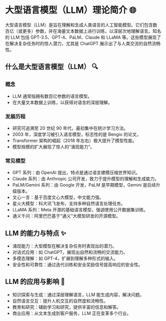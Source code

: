 # 大型语言模型（LLM）理论简介 🌐

大型语言模型（LLM）是旨在理解和生成人类语言的人工智能模型。它们包含数百亿（或更多）参数，并在海量文本数据上进行训练，以深层次地理解语言。知名的 LLM 包括 GPT-3.5、GPT-4、PaLM、Claude 和 LLaMA 等。这些模型展现了在解决复杂任务时的惊人潜力，尤其是 ChatGPT 展示出了与人类交流的自然流畅性。

## 什么是大型语言模型（LLM） 🔍

### 概念
- LLM 通常指拥有数百亿参数的语言模型。
- 在大量文本数据上训练，以获得对语言的深层理解。

### 发展历程
- 研究可追溯至 20 世纪 90 年代，最初集中在统计学习方法。
- 2003 年，深度学习被引入语言模型，标志性的是 Bengio 的论文。
- Transformer 架构的崛起（2018 年左右）极大提升了模型性能。
- 模型规模的扩大展现了惊人的“涌现能力”。

### 常见模型
- GPT 系列：由 OpenAI 提出，特点是通过语言建模压缩世界知识。
- Claude 系列：由 Anthropic 公司开发，致力于提升模型的理解和生成能力。
- PaLM/Gemini 系列：由 Google 开发，PaLM 是早期模型，Gemini 是后续升级版本。
- 文心一言：基于百度文心大模型，中文能力强。
- 星火大模型：科大讯飞发布，支持多种自然语言处理任务。
- LLaMA 系列：Meta 开源的基础语言模型，强调使用公开数据集训练。
- 通义千问：阿里巴巴基于“通义”大模型研发的开源模型。
  

## LLM 的能力与特点 ✨
- 涌现能力：大型模型在解决复杂任务时表现出的潜力。
- 对话式应用：如 ChatGPT，展现出自然和流畅的交流能力。
- 多模态理解：如 GPT-4，扩展到理解多种形式的输入。
- 安全性和可靠性：通过迭代训练和安全奖励信号提高响应的安全性。

## LLM 的应用与影响 🚀
- 知识探索与生成：通过深层理解语言，LLM 能生成内容，解决问题。
- 自然语言交互：提升人机交互的自然度和流畅性。
- 教育和研究：辅助学习和研究，提供丰富的信息和解答。
- 商业应用：从文本生成到客户服务，LLM 正在变革多个行业。
